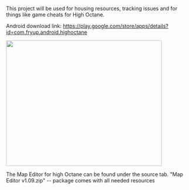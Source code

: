 This project will be used for housing resources, tracking issues and for things like game cheats for High Octane.

Android download link:
https://play.google.com/store/apps/details?id=com.fryup.android.highoctane

<a href='http://www.youtube.com/watch?feature=player_embedded&v=kYh7IOFgiY8' target='_blank'><img src='http://img.youtube.com/vi/kYh7IOFgiY8/0.jpg' width='425' height=344 /></a>


The Map Editor for high Octane can be found under the source tab.
"Map Editor v1.09.zip" -- package comes with all needed resources